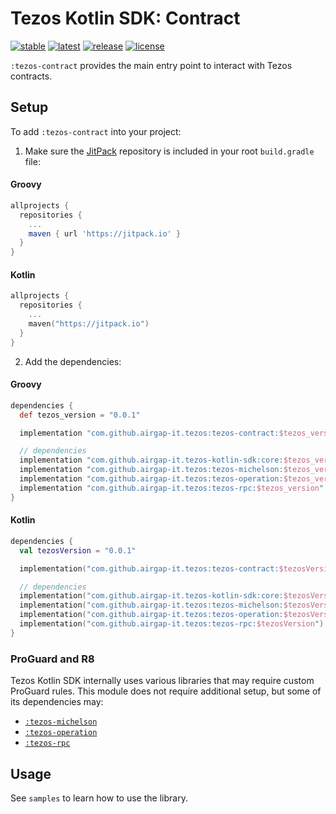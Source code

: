 # Tezos Kotlin SDK: Contract

[![stable](https://img.shields.io/github/v/tag/airgap-it/tezos-kotlin-sdk?label=stable&sort=semver)](https://github.com/airgap-it/tezos-kotlin-sdk/releases)
[![latest](https://img.shields.io/github/v/tag/airgap-it/tezos-kotlin-sdk?color=orange&include_prereleases&label=latest)](https://github.com/airgap-it/tezos-kotlin-sdk/releases)
[![release](https://img.shields.io/jitpack/v/github/airgap-it/tezos-kotlin-sdk)](https://jitpack.io/#airgap-it/tezos-kotlin-sdk)
[![license](https://img.shields.io/github/license/airgap-it/tezos-kotlin-sdk)](https://github.com/airgap-it/tezos-kotlin-sdk/blob/master/LICENSE)

`:tezos-contract` provides the main entry point to interact with Tezos contracts.

## Setup

To add `:tezos-contract` into your project:

1. Make sure the [JitPack](https://jitpack.io/) repository is included in your root `build.gradle` file:

#### Groovy
  ```groovy
  allprojects {
    repositories {
      ...
      maven { url 'https://jitpack.io' }
    }
  }
  ```

#### Kotlin
  ```kotlin
  allprojects {
    repositories {
      ...
      maven("https://jitpack.io")
    }
  }
  ```

2. Add the dependencies:

#### Groovy
  ```groovy
  dependencies {
    def tezos_version = "0.0.1"

    implementation "com.github.airgap-it.tezos:tezos-contract:$tezos_version"

    // dependencies
    implementation "com.github.airgap-it.tezos-kotlin-sdk:core:$tezos_version"
    implementation "com.github.airgap-it.tezos:tezos-michelson:$tezos_version"
    implementation "com.github.airgap-it.tezos:tezos-operation:$tezos_version"
    implementation "com.github.airgap-it.tezos:tezos-rpc:$tezos_version"
  }
  ```

#### Kotlin

  ```kotlin
  dependencies {
    val tezosVersion = "0.0.1"

    implementation("com.github.airgap-it.tezos:tezos-contract:$tezosVersion")

    // dependencies
    implementation("com.github.airgap-it.tezos-kotlin-sdk:core:$tezosVersion")
    implementation("com.github.airgap-it.tezos:tezos-michelson:$tezosVersion")
    implementation("com.github.airgap-it.tezos:tezos-operation:$tezosVersion")
    implementation("com.github.airgap-it.tezos:tezos-rpc:$tezosVersion")
}
  ```

### ProGuard and R8

Tezos Kotlin SDK internally uses various libraries that may require custom ProGuard rules.
This module does not require additional setup, but some of its dependencies may:

- [`:tezos-michelson`](https://github.com/airgap-it/tezos-kotlin-sdk/tree/main/tezos-michelson#proguard-and-r8)
- [`:tezos-operation`](https://github.com/airgap-it/tezos-kotlin-sdk/tree/main/tezos-operation#proguard-and-r8)
- [`:tezos-rpc`](https://github.com/airgap-it/tezos-kotlin-sdk/tree/main/tezos-rpc#proguard-and-r8)

## Usage

See `samples` to learn how to use the library.
